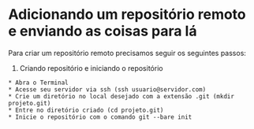 # Adicionando um repositório remoto e enviando as coisas para lá

Para criar um repositório remoto precisamos seguir os seguintes passos:

   1. Criando repositório e iniciando o repositório

    * Abra o Terminal
    * Acesse seu servidor via ssh (ssh usuario@servidor.com)
    * Crie um diretório no local desejado com a extensão .git (mkdir projeto.git)
    * Entre no diretório criado (cd projeto.git)
    * Inicie o repositório com o comando git --bare init
